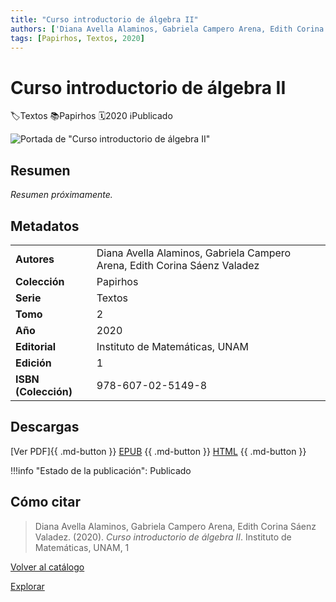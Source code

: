 ```yaml
---
title: "Curso introductorio de álgebra II"
authors: ['Diana Avella Alaminos, Gabriela Campero Arena, Edith Corina Sáenz Valadez']
tags: [Papirhos, Textos, 2020]
---
```

# Curso introductorio de álgebra II
<div class = "chips"><span class ="chip"></span class ="icon">🏷</span>Textos</span> <span class ="chip"></span class ="icon">📚</span>Papirhos</span> <span class ="chip"></span class ="icon">🗓</span>2020</span> <span class ="chip"></span class ="icon">ℹ️</span>Publicado</span></div>

![Portada de "Curso introductorio de álgebra II"](/assets/covers/pap-tex-10.jpeg)


## Resumen
_Resumen próximamente._

## Metadatos
|  |  |
|---|---|
| **Autores** | Diana Avella Alaminos, Gabriela Campero Arena, Edith Corina Sáenz Valadez | 
| **Colección** | Papirhos | 
| **Serie** | Textos | 
| **Tomo** | 2 | 
| **Año** | 2020 | 
| **Editorial** | Instituto de Matemáticas, UNAM | 
| **Edición** | 1 | 
| **ISBN (Colección)** | 978-607-02-5149-8 |

## Descargas
[Ver PDF]{{ .md-button }} [EPUB](#)
{{ .md-button }} [HTML](#)
{{ .md-button }}

!!!info "Estado de la publicación":
Publicado

## Cómo citar
> Diana Avella Alaminos, Gabriela Campero Arena, Edith Corina Sáenz Valadez. (2020). *Curso introductorio de álgebra II*. Instituto de Matemáticas, UNAM, 1

[Volver al catálogo](/catalogo/)

[Explorar](/explorar/)

